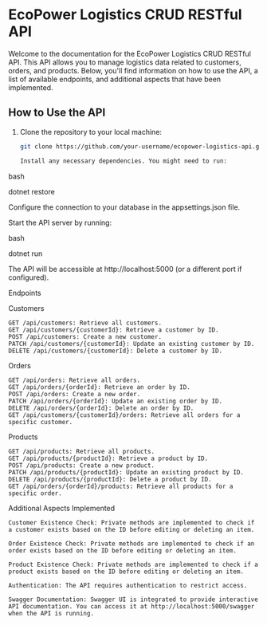﻿# EcoPower Logistics CRUD RESTful API

Welcome to the documentation for the EcoPower Logistics CRUD RESTful API. This API allows you to manage logistics data related to customers, orders, and products. Below, you'll find information on how to use the API, a list of available endpoints, and additional aspects that have been implemented.

## How to Use the API

1. Clone the repository to your local machine:
   ```bash
   git clone https://github.com/your-username/ecopower-logistics-api.git

   Install any necessary dependencies. You might need to run:

bash

dotnet restore

Configure the connection to your database in the appsettings.json file.

Start the API server by running:

bash

dotnet run

The API will be accessible at http://localhost:5000 (or a different port if configured).


Endpoints

Customers

    GET /api/customers: Retrieve all customers.
    GET /api/customers/{customerId}: Retrieve a customer by ID.
    POST /api/customers: Create a new customer.
    PATCH /api/customers/{customerId}: Update an existing customer by ID.
    DELETE /api/customers/{customerId}: Delete a customer by ID.

Orders

    GET /api/orders: Retrieve all orders.
    GET /api/orders/{orderId}: Retrieve an order by ID.
    POST /api/orders: Create a new order.
    PATCH /api/orders/{orderId}: Update an existing order by ID.
    DELETE /api/orders/{orderId}: Delete an order by ID.
    GET /api/customers/{customerId}/orders: Retrieve all orders for a specific customer.

Products

    GET /api/products: Retrieve all products.
    GET /api/products/{productId}: Retrieve a product by ID.
    POST /api/products: Create a new product.
    PATCH /api/products/{productId}: Update an existing product by ID.
    DELETE /api/products/{productId}: Delete a product by ID.
    GET /api/orders/{orderId}/products: Retrieve all products for a specific order.

Additional Aspects Implemented

    Customer Existence Check: Private methods are implemented to check if a customer exists based on the ID before editing or deleting an item.

    Order Existence Check: Private methods are implemented to check if an order exists based on the ID before editing or deleting an item.

    Product Existence Check: Private methods are implemented to check if a product exists based on the ID before editing or deleting an item.

    Authentication: The API requires authentication to restrict access.

    Swagger Documentation: Swagger UI is integrated to provide interactive API documentation. You can access it at http://localhost:5000/swagger when the API is running.